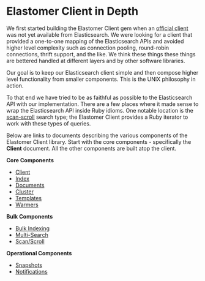 # Elastomer Client in Depth

We first started building the Elastomer Client gem when an
[official client](https://github.com/elasticsearch/elasticsearch-ruby)
was not yet available from Elasticsearch. We were looking for a client that
provided a one-to-one mapping of the Elasticsearch APIs and avoided higher level
complexity such as connection pooling, round-robin connections, thrift support,
and the like. We think these things these things are bettered handled at
different layers and by other software libraries.

Our goal is to keep our Elasticsearch client simple and then compose
higher level functionality from smaller components. This is the UNIX philosophy
in action.

To that end we have tried to be as faithful as possible to the Elasticsearch API
with our implementation. There are a few places where it made sense to wrap the
Elasticsearch API inside Ruby idioms. One notable location is the
[scan-scroll](https://www.elastic.co/guide/en/elasticsearch/reference/current/search-request-scroll.html)
search type; the Elastomer Client provides a Ruby iterator to work with these
types of queries.

Below are links to documents describing the various components of the Elastomer
Client library. Start with the core components - specifically the **Client**
document. All the other components are built atop the client.

**Core Components**

* [Client](client.md)
* [Index](index.md)
* [Documents](docs.md)
* [Cluster](cluster.md)
* [Templates](templates.md)
* [Warmers](warmers.md)

**Bulk Components**

* [Bulk Indexing](bulk_indexing.md)
* [Multi-Search](multi_search.md)
* [Scan/Scroll](scan_scroll.md)

**Operational Components**

* [Snapshots](snapshots.md)
* [Notifications](notifications.md)
